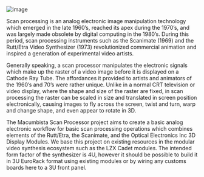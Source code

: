 
![image](https://user-images.githubusercontent.com/23248438/156030378-030bf825-79dd-48ce-9e67-12d727e42d45.png)


Scan processing is an analog electronic image manipulation technology which emerged in the late 1960’s, reached its apex during the 1970’s, and was largely made obsolete by digital computing in the 1980’s. During this period, scan processing instruments such as the Scanimate (1969) and the Rutt/Etra Video Synthesizer (1973) revolutionized commercial animation and inspired a generation of experimental video artists.

Generally speaking, a scan processor manipulates the electronic signals which make up the raster of a video image before it is displayed on a Cathode Ray Tube. The affordances it provided to artists and animators of the 1960’s and 70’s were rather unique. Unlike in a normal CRT television or video display, where the shape and size of the raster are fixed, in scan processing the raster can be scaled in size and translated in screen position electronically, causing images to fly across the screen, twist and turn, warp and change shape, and even appear to rotate in 3D.

The Macumbista Scan Processor project aims to create a basic analog electronic workflow for basic scan processing operations which combines elements of the Rutt/Etra, the Scanimate, and the Optical Electronics Inc 3D Display Modules. We base this project on existing resources in the modular video synthesis ecosystem such as the LZX Cadet modules. The intended form factor of the synthesizer is 4U, however it should be possible to build it in 3U EuroRack format using existing modules or by wiring any customs boards here to a 3U front panel.
